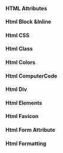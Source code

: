 #### HTML Attributes
#### Html Block &Inline
#### Html CSS
####  Html Class
#### Html Colors
#### Html ComputerCode
#### Html Div
#### Html Elements
#### Html Favicon
#### Html Form Attribute
#### Html Formatting

